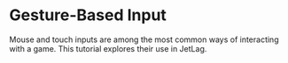 # Gesture-Based Input

Mouse and touch inputs are among the most common ways of interacting with a
game.  This tutorial explores their use in JetLag.
